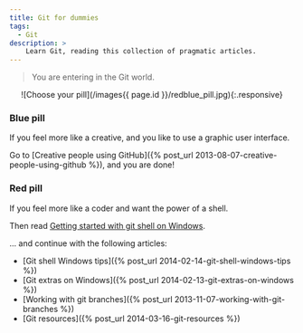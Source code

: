 ```yaml
---
title: Git for dummies
tags:
  - Git
description: >
    Learn Git, reading this collection of pragmatic articles.
---
```


> You are entering in the Git world.

<center>
![Choose your pill](/images{{ page.id }}/redblue_pill.jpg){:.responsive}
</center>

### Blue pill

<div class="paper info">If you feel more like a creative, and you like to use a graphic user interface.</div>

Go to [Creative people using GitHub]({% post_url 2013-08-07-creative-people-using-github %}), and you are done!

### Red pill

<div class="paper danger">If you feel more like a coder and want the power of a shell.</div>

Then read [Getting started with git shell on Windows](http://g14n.info/2013/04/getting-started-with-git-shell).

... and continue with the following articles:

* [Git shell Windows tips]({% post_url 2014-02-14-git-shell-windows-tips %})
* [Git extras on Windows]({% post_url 2014-02-13-git-extras-on-windows %})
* [Working with git branches]({% post_url 2013-11-07-working-with-git-branches %})
* [Git resources]({% post_url 2014-03-16-git-resources %})
